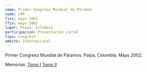 ```yaml
---
name: Primer Congreso Mundial de Páramos
code: CMP
fini: mayo 2002
ffin: mayo 2002
lugar: Paipa, Colombia
participacion: Presentación cartel
tipo: Congreso
ambito: Internacional
---
```


Primer Congreso Mundial de Páramos. Paipa, Colombia, Mayo 2002.

Memorias: [Tomo I](http://fundacionecoan.org/Documentos/Primer%20Congreso%20Mundial%20de%20Paramos/TOMO%201.pdf) [Tomo II](http://fundacionecoan.org/Documentos/Primer%20Congreso%20Mundial%20de%20Paramos/TOMO%202.pdf)
